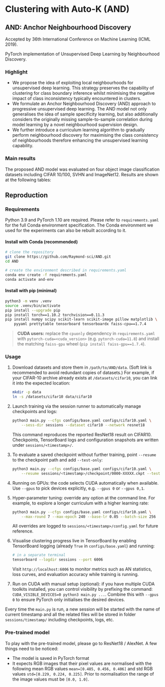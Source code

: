 # Clustering with Auto-K (AND)

## AND: Anchor Neighbourhood Discovery

Accepted by 36th International Conference on Machine Learning (ICML 2019).

PyTorch implementation of Unsupervised Deep Learning by Neighbourhood Discovery.

### Highlight

- We propose the idea of exploiting local neighbourhoods for unsupervised deep learning. This strategy preserves the capability of clustering for class boundary inference whilst minimising the negative impact of class inconsistency typically encountered in clusters.
- We formulate an Anchor Neighbourhood Discovery (AND) approach to progressive unsupervised deep learning. The AND model not only generalises the idea of sample specificity learning, but also additionally considers the originally missing sample-to-sample correlation during model learning by a novel neighbourhood supervision design.
- We further introduce a curriculum learning algorithm to gradually perform neighbourhood discovery for maximising the class consistency of neighbourhoods therefore enhancing the unsupervised learning capability.

### Main results

The proposed AND model was evaluated on four object image classification datasets including CIFAR 10/100, SVHN and ImageNet12. Results are shown at the following tables:

## Reproduction

### Requirements

Python 3.9 and PyTorch 1.10 are required. Please refer to `requirements.yaml` for the full Conda environment specification. The Conda environment we used for the experiments can also be rebuilt according to it.

#### Install with Conda (recommended)

```bash
# clone the repository
git clone https://github.com/Raymond-sci/AND.git
cd AND

# create the environment described in requirements.yaml
conda env create -f requirements.yaml
conda activate and-env
```

#### Install with pip (minimal)

```bash
python3 -m venv .venv
source .venv/bin/activate
pip install --upgrade pip
pip install torch==1.10.2 torchvision==0.11.3
pip install numpy scipy scikit-learn scikit-image pillow matplotlib \
    pyyaml prettytable tensorboard tensorboardx faiss-cpu==1.7.4
```

> **CUDA users:** replace the `cpuonly` dependency in `requirements.yaml` with `pytorch-cuda=<cuda_version>` (e.g. `pytorch-cuda=11.8`) and install the matching `faiss-gpu` wheel (`pip install faiss-gpu==1.7.4`).

### Usage

1. Download datasets and store them in `/path/to/AND/data`. (Soft link is recommended to avoid redundant copies of datasets.) For example, if your CIFAR-10 archive already exists at `/datasets/cifar10`, you can link it into the expected location:

   ```bash
   mkdir -p data
   ln -s /datasets/cifar10 data/cifar10
   ```
2. Launch training via the session runner to automatically manage checkpoints and logs:

   ```bash
   python3 main.py --cfgs configs/base.yaml configs/cifar10.yaml \
       --sess-dir sessions --dataset cifar10 --network resnet18
   ```

   This command reproduces the reported ResNet18 result on CIFAR10. Checkpoints, TensorBoard logs and configuration snapshots are written under `sessions/<timestamp>/`.

3. To evaluate a saved checkpoint without further training, point `--resume` to the checkpoint path and add `--test-only`:

   ```bash
   python3 main.py --cfgs configs/base.yaml configs/cifar10.yaml \
       --resume sessions/<timestamp>/checkpoint/0000-XXXXX.ckpt --test-only
   ```

4. Running on GPUs: the code selects CUDA automatically when available. Use `--gpus` to pick devices explicitly, e.g. `--gpus 0` or `--gpus 0,1`.

5. Hyper-parameter tuning: override any option at the command line. For example, to explore a longer curriculum with a higher learning rate:

   ```bash
   python3 main.py --cfgs configs/base.yaml configs/cifar10.yaml \
       --max-round 7 --max-epoch 240 --base-lr 0.05 --batch-size 256
   ```

   All overrides are logged to `sessions/<timestamp>/config.yaml` for future reference.

6. Visualise clustering progress live in TensorBoard by enabling TensorBoard logging (already `True` in `configs/base.yaml`) and running:

   ```bash
   # in a separate terminal
   tensorboard --logdir sessions --port 6006
   ```

   Visit `http://localhost:6006` to monitor metrics such as AN statistics, loss curves, and evaluation accuracy while training is running.

7. Run on CUDA with manual setup (optional): if you have multiple CUDA toolkits installed, you can control visibility by prefixing the command: `CUDA_VISIBLE_DEVICES=0 python3 main.py ...`. Combine this with `--gpus 0` to ensure PyTorch only initialises the desired devices.

Every time the `main.py` is run, a new session will be started with the name of current timestamp and all the related files will be stored in folder `sessions/timestamp/` including checkpoints, logs, etc.

### Pre-trained model

To play with the pre-trained model, please go to ResNet18 / AlexNet. A few things need to be noticed:

- The model is saved in PyTorch format
- It expects RGB images that their pixel values are normalised with the following mean RGB values `mean=[0.485, 0.456, 0.406]` and std RGB values `std=[0.229, 0.224, 0.225]`. Prior to normalisation the range of the image values must be `[0.0, 1.0]`.
